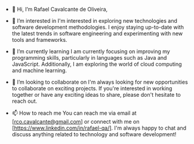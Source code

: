- 👋 Hi, I’m Rafael Cavalcante de Oliveira,

- 👀 I’m interested in I'm interested in exploring new technologies and software development methodologies.
     I enjoy staying up-to-date with the latest trends in software engineering and experimenting with new tools and frameworks.
- 🌱 I’m currently learning I am currently focusing on improving my programming skills, particularly in languages such as Java and JavaScript. Additionally,
     I am exploring the world of cloud computing and machine learning.
- 💞️ I’m looking to collaborate on I'm always looking for new opportunities to collaborate on exciting projects.
     If you're interested in working together or have any exciting ideas to share, please don't hesitate to reach out.
- 📫 How to reach me You can reach me via email at [rco.cavalcante@gmail.com] or connect with me on [https://www.linkedin.com/in/rafael-qa/].
     I'm always happy to chat and discuss anything related to technology and software development!
